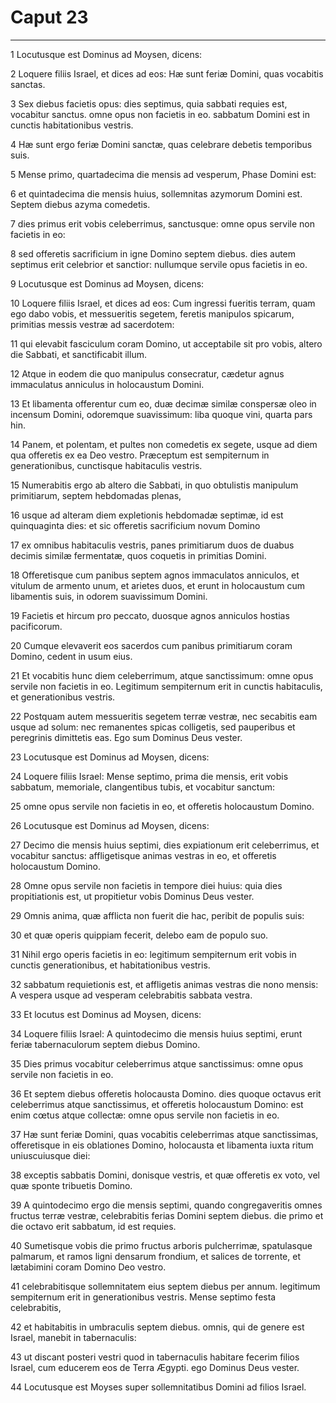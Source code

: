 # Caput 23

***

1 Locutusque est Dominus ad Moysen, dicens:

2 Loquere filiis Israel, et dices ad eos: Hæ sunt feriæ Domini, quas vocabitis sanctas.

3 Sex diebus facietis opus: dies septimus, quia sabbati requies est, vocabitur sanctus. omne opus non facietis in eo. sabbatum Domini est in cunctis habitationibus vestris.

4 Hæ sunt ergo feriæ Domini sanctæ, quas celebrare debetis temporibus suis.

5 Mense primo, quartadecima die mensis ad vesperum, Phase Domini est:

6 et quintadecima die mensis huius, sollemnitas azymorum Domini est. Septem diebus azyma comedetis.

7 dies primus erit vobis celeberrimus, sanctusque: omne opus servile non facietis in eo:

8 sed offeretis sacrificium in igne Domino septem diebus. dies autem septimus erit celebrior et sanctior: nullumque servile opus facietis in eo.

9 Locutusque est Dominus ad Moysen, dicens:

10 Loquere filiis Israel, et dices ad eos: Cum ingressi fueritis terram, quam ego dabo vobis, et messueritis segetem, feretis manipulos spicarum, primitias messis vestræ ad sacerdotem:

11 qui elevabit fasciculum coram Domino, ut acceptabile sit pro vobis, altero die Sabbati, et sanctificabit illum.

12 Atque in eodem die quo manipulus consecratur, cædetur agnus immaculatus anniculus in holocaustum Domini.

13 Et libamenta offerentur cum eo, duæ decimæ similæ conspersæ oleo in incensum Domini, odoremque suavissimum: liba quoque vini, quarta pars hin.

14 Panem, et polentam, et pultes non comedetis ex segete, usque ad diem qua offeretis ex ea Deo vestro. Præceptum est sempiternum in generationibus, cunctisque habitaculis vestris.

15 Numerabitis ergo ab altero die Sabbati, in quo obtulistis manipulum primitiarum, septem hebdomadas plenas,

16 usque ad alteram diem expletionis hebdomadæ septimæ, id est quinquaginta dies: et sic offeretis sacrificium novum Domino

17 ex omnibus habitaculis vestris, panes primitiarum duos de duabus decimis similæ fermentatæ, quos coquetis in primitias Domini.

18 Offeretisque cum panibus septem agnos immaculatos anniculos, et vitulum de armento unum, et arietes duos, et erunt in holocaustum cum libamentis suis, in odorem suavissimum Domini.

19 Facietis et hircum pro peccato, duosque agnos anniculos hostias pacificorum.

20 Cumque elevaverit eos sacerdos cum panibus primitiarum coram Domino, cedent in usum eius.

21 Et vocabitis hunc diem celeberrimum, atque sanctissimum: omne opus servile non facietis in eo. Legitimum sempiternum erit in cunctis habitaculis, et generationibus vestris.

22 Postquam autem messueritis segetem terræ vestræ, nec secabitis eam usque ad solum: nec remanentes spicas colligetis, sed pauperibus et peregrinis dimittetis eas. Ego sum Dominus Deus vester.

23 Locutusque est Dominus ad Moysen, dicens:

24 Loquere filiis Israel: Mense septimo, prima die mensis, erit vobis sabbatum, memoriale, clangentibus tubis, et vocabitur sanctum:

25 omne opus servile non facietis in eo, et offeretis holocaustum Domino.

26 Locutusque est Dominus ad Moysen, dicens:

27 Decimo die mensis huius septimi, dies expiationum erit celeberrimus, et vocabitur sanctus: affligetisque animas vestras in eo, et offeretis holocaustum Domino.

28 Omne opus servile non facietis in tempore diei huius: quia dies propitiationis est, ut propitietur vobis Dominus Deus vester.

29 Omnis anima, quæ afflicta non fuerit die hac, peribit de populis suis:

30 et quæ operis quippiam fecerit, delebo eam de populo suo.

31 Nihil ergo operis facietis in eo: legitimum sempiternum erit vobis in cunctis generationibus, et habitationibus vestris.

32 sabbatum requietionis est, et affligetis animas vestras die nono mensis: A vespera usque ad vesperam celebrabitis sabbata vestra.

33 Et locutus est Dominus ad Moysen, dicens:

34 Loquere filiis Israel: A quintodecimo die mensis huius septimi, erunt feriæ tabernaculorum septem diebus Domino.

35 Dies primus vocabitur celeberrimus atque sanctissimus: omne opus servile non facietis in eo.

36 Et septem diebus offeretis holocausta Domino. dies quoque octavus erit celeberrimus atque sanctissimus, et offeretis holocaustum Domino: est enim cœtus atque collectæ: omne opus servile non facietis in eo.

37 Hæ sunt feriæ Domini, quas vocabitis celeberrimas atque sanctissimas, offeretisque in eis oblationes Domino, holocausta et libamenta iuxta ritum uniuscuiusque diei:

38 exceptis sabbatis Domini, donisque vestris, et quæ offeretis ex voto, vel quæ sponte tribuetis Domino.

39 A quintodecimo ergo die mensis septimi, quando congregaveritis omnes fructus terræ vestræ, celebrabitis ferias Domini septem diebus. die primo et die octavo erit sabbatum, id est requies.

40 Sumetisque vobis die primo fructus arboris pulcherrimæ, spatulasque palmarum, et ramos ligni densarum frondium, et salices de torrente, et lætabimini coram Domino Deo vestro.

41 celebrabitisque sollemnitatem eius septem diebus per annum. legitimum sempiternum erit in generationibus vestris. Mense septimo festa celebrabitis,

42 et habitabitis in umbraculis septem diebus. omnis, qui de genere est Israel, manebit in tabernaculis:

43 ut discant posteri vestri quod in tabernaculis habitare fecerim filios Israel, cum educerem eos de Terra Ægypti. ego Dominus Deus vester.

44 Locutusque est Moyses super sollemnitatibus Domini ad filios Israel.

